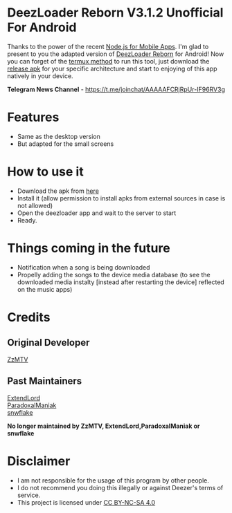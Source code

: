 # DeezLoader Reborn V3.1.2 Unofficial For Android

Thanks to the power of the recent [Node.js for Mobile Apps](https://github.com/janeasystems/nodejs-mobile). I'm glad to present to you the adapted version of [DeezLoader Reborn](https://gitlab.com/Monsterwolf/DeezLoader-Reborn) for Android!
Now you can forget of the [termux method](https://gitlab.com/Monsterwolf/DeezLoader-Reborn#how-to-run-on-android) to run this tool, just download the [release apk](https://gitlab.com/DT3264/DeezLoader-Android/release) for your specific architecture and start to enjoying of this app natively in your device.

**Telegram News Channel** - https://t.me/joinchat/AAAAAFCRjRpUr-IF96RV3g

# Features
- Same as the desktop version
- But adapted for the small screens

# How to use it
- Download the apk from [here](https://gitlab.com/DT3264/DeezLoader-Android/tree/master/app/release)
- Install it (allow permission to install apks from external sources in case is not allowed)
- Open the deezloader app and wait to the server to start
- Ready.

# Things coming in the future
- Notification when a song is being downloaded
- Propelly adding the songs to the device media database (to see the downloaded media instalty [instead after restarting the device] reflected on the music apps)

# Credits
## Original Developer
[ZzMTV](https://boerse.to/members/zzmtv.3378614/)
## Past Maintainers
[ExtendLord](https://github.com/ExtendLord)<br/>
[ParadoxalManiak](https://github.com/ParadoxalManiak)<br/>
[snwflake](https://github.com/snwflake)

**No longer maintained by ZzMTV, ExtendLord,ParadoxalManiak or snwflake**

# Disclaimer
- I am not responsible for the usage of this program by other people.
- I do not recommend you doing this illegally or against Deezer's terms of service.
- This project is licensed under [CC BY-NC-SA 4.0](https://creativecommons.org/licenses/by-nc-sa/4.0/)

